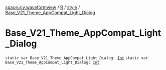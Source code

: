 [space.siy.waveformview](../../index.md) / [R](../index.md) / [style](index.md) / [Base_V21_Theme_AppCompat_Light_Dialog](./-base_-v21_-theme_-app-compat_-light_-dialog.md)

# Base_V21_Theme_AppCompat_Light_Dialog

`static var Base_V21_Theme_AppCompat_Light_Dialog: `[`Int`](https://kotlinlang.org/api/latest/jvm/stdlib/kotlin/-int/index.html)
`static var Base_V21_Theme_AppCompat_Light_Dialog: `[`Int`](https://kotlinlang.org/api/latest/jvm/stdlib/kotlin/-int/index.html)